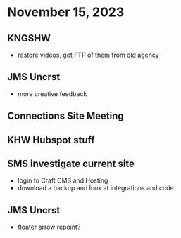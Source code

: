 # November 15, 2023

## KNGSHW
- restore videos, got FTP of them from old agency

## JMS Uncrst
- more creative feedback

## Connections Site Meeting

## KHW Hubspot stuff

## SMS investigate current site
- login to Craft CMS and Hosting
- download a backup and look at integrations and code

## JMS Uncrst
- floater arrow repoint?
